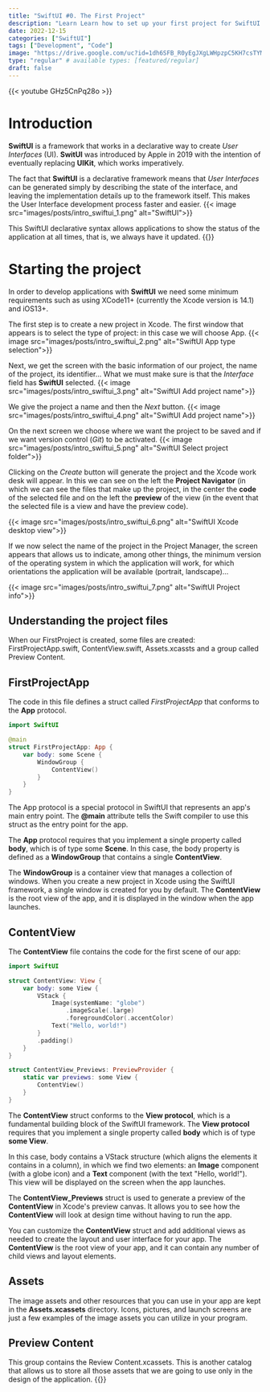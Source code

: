 ```yaml
---
title: "SwiftUI #0. The First Project"
description: "Learn Learn how to set up your first project for SwiftUI with Xcode."
date: 2022-12-15
categories: ["SwiftUI"]
tags: ["Development", "Code"]
image: "https://drive.google.com/uc?id=1dh6SFB_R0yEgJXgLWHpzpC5KH7csTYMx"
type: "regular" # available types: [featured/regular]
draft: false
---
```


{{< youtube GHz5CnPq28o >}}
# Introduction
**SwiftUI** is a framework that works in a declarative way to create *User Interfaces* (UI). **SwitUI** was introduced by Apple in 2019 with the intention of eventually replacing **UIKit**, which works imperatively.

The fact that **SwiftUI** is a declarative framework means that *User Interfaces* can be generated simply by describing the state of the interface, and leaving the implementation details up to the framework itself. This makes the User Interface development process faster and easier.
{{< image src="images/posts/intro_swiftui_1.png" alt="SwiftUI">}}

This SwiftUI declarative syntax allows applications to show the status of the application at all times, that is, we always have it updated.
{{<ads1>}}

# Starting the project
In order to develop applications with **SwiftUI** we need some minimum requirements such as using XCode11+ (currently the Xcode version is 14.1) and iOS13+.

The first step is to create a new project in Xcode. The first window that appears is to select the type of project: in this case we will choose App.
{{< image src="images/posts/intro_swiftui_2.png" alt="SwiftUI App type selection">}}

Next, we get the screen with the basic information of our project, the name of the project, its identifier... What we must make sure is that the *Interface* field has **SwiftUI** selected.
{{< image src="images/posts/intro_swiftui_3.png" alt="SwiftUI Add project name">}}

We give the project a name and then the *Next* button.
{{< image src="images/posts/intro_swiftui_4.png" alt="SwiftUI Add project name">}}


On the next screen we choose where we want the project to be saved and if we want version control (*Git*) to be activated.
{{< image src="images/posts/intro_swiftui_5.png" alt="SwiftUI Select project folder">}}


Clicking on the *Create* button will generate the project and the Xcode work desk will appear. In this we can see on the left the **Project Navigator** (in which we can see the files that make up the project, in the center the **code** of the selected file and on the left the **preview** of the view (in the event that the selected file is a view and have the preview code).

{{< image src="images/posts/intro_swiftui_6.png" alt="SwiftUI Xcode desktop view">}}


If we now select the name of the project in the Project Manager, the screen appears that allows us to indicate, among other things, the minimum version of the operating system in which the application will work, for which orientations the application will be available (portrait, landscape)...

{{< image src="images/posts/intro_swiftui_7.png" alt="SwiftUI Project info">}}

<a name="files"><h2>Understanding the project files</h2></a>

When our FirstProject is created, some files are created: FirstProjectApp.swift, ContentView.swift, Assets.xcassts and a group called Preview Content.

## FirstProjectApp
The code in this file defines a struct called *FirstProjectApp* that conforms to the **App** protocol.

```swift
import SwiftUI

@main
struct FirstProjectApp: App {
    var body: some Scene {
        WindowGroup {
            ContentView()
        }
    }
}
```

The App protocol is a special protocol in SwiftUI that represents an app's main entry point. The **@main** attribute tells the Swift compiler to use this struct as the entry point for the app.

The **App** protocol requires that you implement a single property called **body**, which is of type some **Scene**. In this case, the body property is defined as a **WindowGroup** that contains a single **ContentView**.

The **WindowGroup** is a container view that manages a collection of windows. When you create a new project in Xcode using the SwiftUI framework, a single window is created for you by default. The **ContentView** is the root view of the app, and it is displayed in the window when the app launches.

## ContentView

The **ContentView** file contains the code for the first scene of our app:

```swift
import SwiftUI

struct ContentView: View {
    var body: some View {
        VStack {
            Image(systemName: "globe")
                .imageScale(.large)
                .foregroundColor(.accentColor)
            Text("Hello, world!")
        }
        .padding()
    }
}

struct ContentView_Previews: PreviewProvider {
    static var previews: some View {
        ContentView()
    }
}
```
The **ContentView** struct conforms to the **View protocol**, which is a fundamental building block of the SwiftUI framework. The **View protocol** requires that you implement a single property called **body** which is of type **some View**.

In this case, body contains a VStack structure (which aligns the elements it contains in a column), in which we find two elements: an **Image** component (with a globe icon) and a **Text** component (with the text "Hello, world!"). This view will be displayed on the screen when the app launches.

The **ContentView_Previews** struct is used to generate a preview of the **ContentView** in Xcode's preview canvas. It allows you to see how the **ContentView** will look at design time without having to run the app.

You can customize the **ContentView** struct and add additional views as needed to create the layout and user interface for your app. The **ContentView** is the root view of your app, and it can contain any number of child views and layout elements.

## Assets
The image assets and other resources that you can use in your app are kept in the **Assets.xcassets** directory. Icons, pictures, and launch screens are just a few examples of the image assets you can utilize in your program.

## Preview Content
This group contains the Review Content.xcassets. This is another catalog that allows us to store all those assets that we are going to use only in the design of the application.
{{<ads2>}}
